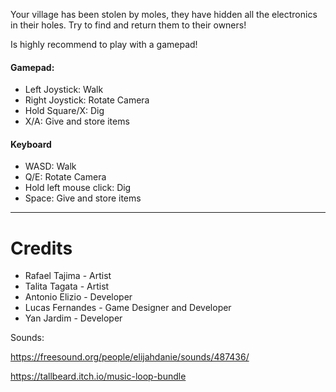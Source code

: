 
Your village has been stolen by moles, they have hidden all the electronics in their holes. Try to find and return them to their owners!


Is highly recommend to play with a gamepad!

#### Gamepad:
- Left Joystick: Walk
- Right Joystick: Rotate Camera
- Hold Square/X: Dig
- X/A: Give and store items

#### Keyboard
- WASD: Walk
- Q/E: Rotate Camera
- Hold left mouse click: Dig
- Space: Give and store items
-----------------------------------

# Credits

- Rafael Tajima - Artist
- Talita Tagata - Artist
- Antonio Elizio - Developer
- Lucas Fernandes - Game Designer and Developer
- Yan Jardim - Developer

Sounds:

https://freesound.org/people/elijahdanie/sounds/487436/

https://tallbeard.itch.io/music-loop-bundle
